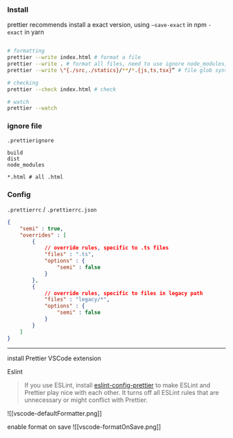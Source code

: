 ### Install
prettier recommends install a exact version, using `—save-exact` in npm `-exact` in yarn
```bash

```


```bash
# formatting
prettier --write index.html # format a file
prettier --write . # format all files, need to use ignore node_modules, dist ...
prettier --write \"{./src,./statics}/**/*.{js,ts,tsx}“ # file glob syntax

# checking
prettier --check index.html # check

# watch
prettier --watch
```

### ignore file 
`.prettierignore`
```
build
dist
node_modules

*.html # all .html
```

### Config
`.prettierrc` /  `.prettierrc.json`
```json
{
	"semi" : true,
	"overrides" : [
		{
			// override rules, specific to .ts files
			"files" : ".ts",
			"options" : {
				"semi" : false
			}
		},
		{
			// override rules, specific to files in legacy path
			"files" : "legacy/*",
			"options" : {
				"semi" : false
			}
		}
	]
}
```

---

install Prettier VSCode extension

Eslint
> If you use ESLint, install [eslint-config-prettier](https://github.com/prettier/eslint-config-prettier#installation) to make ESLint and Prettier play nice with each other. It turns off all ESLint rules that are unnecessary or might conflict with Prettier.


![[vscode-defaultFormatter.png]]

enable format on save
![[vscode-formatOnSave.png]]